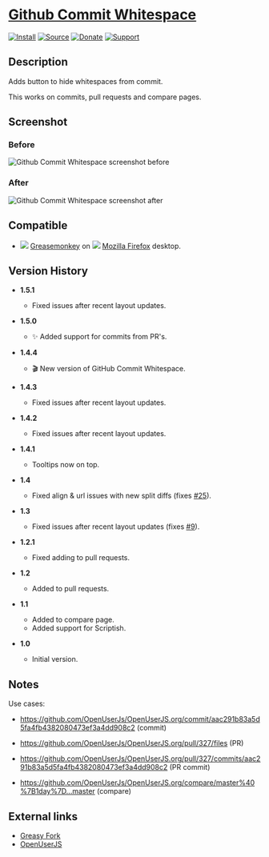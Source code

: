# [Github Commit Whitespace](https://github.com/jerone/UserScripts/tree/master/Github_Commit_Whitespace)

[![Install](https://raw.github.com/jerone/UserScripts/master/_resources/Install-button.png)](https://github.com/jerone/UserScripts/raw/master/Github_Commit_Whitespace/Github_Commit_Whitespace.user.js)
[![Source](https://raw.github.com/jerone/UserScripts/master/_resources/Source-button.png)](https://github.com/jerone/UserScripts/blob/master/Github_Commit_Whitespace/Github_Commit_Whitespace.user.js)
[![Donate](https://raw.github.com/jerone/UserScripts/master/_resources/Donate-button.png)](https://www.paypal.com/cgi-bin/webscr?cmd=_s-xclick&hosted_button_id=VCYMHWQ7ZMBKW)
[![Support](https://raw.github.com/jerone/UserScripts/master/_resources/Support-button.png)](https://github.com/jerone/UserScripts/issues)

## Description

Adds button to hide whitespaces from commit.

This works on commits, pull requests and compare pages.

## Screenshot

### Before

![Github Commit Whitespace screenshot before](https://github.com/jerone/UserScripts/raw/master/Github_Commit_Whitespace/screenshot_before.jpg)

### After

![Github Commit Whitespace screenshot after](https://github.com/jerone/UserScripts/raw/master/Github_Commit_Whitespace/screenshot_after.jpg)

## Compatible

*   ![](https://raw.github.com/jerone/UserScripts/master/_resources/Greasemonkey.png) [Greasemonkey](https://addons.mozilla.org/firefox/addon/greasemonkey/) on ![](https://raw.github.com/jerone/UserScripts/master/_resources/Firefox.png) [Mozilla Firefox](http://www.mozilla.org/en-US/firefox/fx/#desktop) desktop.

## Version History

*   **1.5.1**

    *   Fixed issues after recent layout updates.

*   **1.5.0**

    *   :sparkles: Added support for commits from PR's.

*   **1.4.4**

    *   :clapper: New version of GitHub Commit Whitespace.

*   **1.4.3**

    *   Fixed issues after recent layout updates.

*   **1.4.2**

    *   Fixed issues after recent layout updates.

*   **1.4.1**

    *   Tooltips now on top.

*   **1.4**

    *   Fixed align & url issues with new split diffs (fixes [#25](https://github.com/jerone/UserScripts/issues/25)).

*   **1.3**

    *   Fixed issues after recent layout updates (fixes [#9](https://github.com/jerone/UserScripts/issues/9)).

*   **1.2.1**

    *   Fixed adding to pull requests.

*   **1.2**

    *   Added to pull requests.

*   **1.1**

    *   Added to compare page.
    *   Added support for Scriptish.

*   **1.0**

    *   Initial version.

## Notes

Use cases:

*   <https://github.com/OpenUserJs/OpenUserJS.org/commit/aac291b83a5d5fa4fb4382080473ef3a4dd908c2> (commit)

*   <https://github.com/OpenUserJs/OpenUserJS.org/pull/327/files> (PR)

*   <https://github.com/OpenUserJs/OpenUserJS.org/pull/327/commits/aac291b83a5d5fa4fb4382080473ef3a4dd908c2>
    (PR commit)

*   <https://github.com/OpenUserJs/OpenUserJS.org/compare/master%40%7B1day%7D...master> (compare)

## External links

*   [Greasy Fork](https://greasyfork.org/scripts/467-github-commit-whitespace)
*   [OpenUserJS](https://openuserjs.org/scripts/jerone/Github_Commit_Whitespace)
